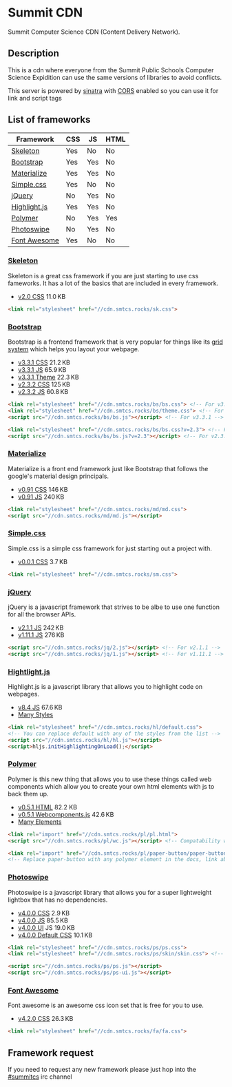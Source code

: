 # Summit CDN

Summit Computer Science CDN (Content Delivery Network).

## Description

This is a cdn where everyone from the Summit Public Schools Computer Science Expidition can use the same versions of libraries to avoid conflicts.

This server is powered by [sinatra](http://sinatrarb.com/) with [CORS](https://en.wikipedia.org/wiki/Cross-origin_resource_sharing) enabled so you can use it for link and script tags

## List of frameworks

| Framework                    | CSS | JS  | HTML |
|------------------------------|-----|-----|------|
| [Skeleton](#skeleton)        | Yes | No  | No   |
| [Bootstrap](#bootstrap)      | Yes | Yes | No   |
| [Materialize](#materialize)  | Yes | Yes | No   |
| [Simple.css](#simplecss)     | Yes | No  | No   |
| [jQuery](#jquery)            | No  | Yes | No   |
| [Highlight.js](#Highlightjs) | Yes | Yes | No   |
| [Polymer](#polymer)          | No  | Yes | Yes  |
| [Photoswipe](#photoswipe)    | No  | Yes | No   |
| [Font Awesome](#fontawesome) | Yes | No  | No   |

### [Skeleton](http://getskeleton.com/)

Skeleton is a great css framework if you are just starting to use css fameworks. It has a lot of the basics that are included in every framework.

- [v2.0 CSS](http://cdn.smtcs.rocks/sk.css) 11.0 KB

```html
<link rel="stylesheet" href="//cdn.smtcs.rocks/sk.css">
```

### [Bootstrap](http://getbootstrap.com)

Bootstrap is a frontend framework that is very popular for things like its [grid system](http://getbootstrap.com/css/#grid) which helps you layout your webpage.

- [v3.3.1 CSS](http://cdn.smtcs.rocks/bs/bs.css) 21.2 KB
- [v3.3.1 JS](http://cdn.smtcs.rocks/bs/bs.js) 65.9 KB
- [v3.3.1 Theme](http://cdn.smtcs.rocks/bs/theme.css) 22.3 KB
- [v2.3.2 CSS](http://cdn.smtcs.rocks/bs/bs.css?v=2.3) 125 KB
- [v2.3.2 JS](http://cdn.smtcs.rocks/bs/bs.js?v=2.3) 60.8 KB

```html
<link rel="stylesheet" href="//cdn.smtcs.rocks/bs/bs.css"> <!-- For v3.3.1 -->
<link rel="stylesheet" href="//cdn.smtcs.rocks/bs/theme.css"> <!-- For v3.3.1 -->
<script src="//cdn.smtcs.rocks/bs/bs.js"></script> <!-- For v3.3.1 -->

<link rel="stylesheet" href="//cdn.smtcs.rocks/bs/bs.css?v=2.3"> <!-- For v2.3.2 -->
<script src="//cdn.smtcs.rocks/bs/bs.js?v=2.3"></script> <!-- For v2.3.2 -->
```

### [Materialize](http://materializecss.com/)

Materialize is a front end framework just like Bootstrap that follows the google's material design principals.

- [v0.91 CSS](http://cdn.smtcs.rocks/md/md.css) 146 KB
- [v0.91 JS](http://cdn.smtcs.rocks/md/md.js) 240 KB

```html
<link rel="stylesheet" href="//cdn.smtcs.rocks/md/md.css">
<script src="//cdn.smtcs.rocks/md/md.js"></script>
```

### [Simple.css](http://simplecss.algorithm.dk/)

Simple.css is a simple css framework for just starting out a project with.

- [v0.0.1 CSS](http://cdn.smtcs.rocks/sm.css) 3.7 KB

```html
<link rel="stylesheet" href="//cdn.smtcs.rocks/sm.css">
```

### [jQuery](http://jquery.com/)

jQuery is a javascript framework that strives to be albe to use one function for all the browser APIs.

- [v2.1.1 JS](http://cdn.smtcs.rocks/jq/2.js) 242 KB
- [v1.11.1 JS](http://cdn.smtcs.rocks/jq/1.js) 276 KB

```html
<script src="//cdn.smtcs.rocks/jq/2.js"></script> <!-- For v2.1.1 -->
<script src="//cdn.smtcs.rocks/jq/1.js"></script> <!-- For v1.11.1 -->
```

### [Hightlight.js](https://highlightjs.org/)

Highlight.js is a javascript library that allows you to highlight code on webpages.

- [v8.4 JS](http://cdn.smtcs.rocks/hl/hl.js) 67.6 KB
- [Many Styles](https://highlightjs.org/static/demo/)

```html
<link rel="stylesheet" href="//cdn.smtcs.rocks/hl/default.css">
<!-- You can replace default with any of the styles from the list -->
<script src="//cdn.smtcs.rocks/hl/hl.js"></script>
<script>hljs.initHighlightingOnLoad();</script>
```

### [Polymer](https://polymer-project.org/)

Polymer is this new thing that allows you to use these things called web components which allow you to create your own html elements with js to back them up.

- [v0.5.1 HTML](http://cdn.smtcs.rocks/pl/pl.html) 82.2 KB
- [v0.5.1 Webcomponents.js](http://cdn.smtcs.rocks/pl/wc.js) 42.6 KB
- [Many Elements](https://www.polymer-project.org/docs/elements/)

```html
<link rel="import" href="//cdn.smtcs.rocks/pl/pl.html">
<script src="//cdn.smtcs.rocks/pl/wc.js"></script> <!-- Compatability with Older browsers -->

<link rel="import" href="//cdn.smtcs.rocks/pl/paper-button/paper-button.html">
<!-- Replace paper-button with any polymer element in the docs, link above-->
```

### [Photoswipe](http://photoswipe.com/)

Photoswipe is a javascript library that allows you for a super lightweight lightbox that has no dependencies.

- [v4.0.0 CSS](http://cdn.smtcs.rocks/ps/ps.css) 2.9 KB
- [v4.0.0 JS](http://cdn.smtcs.rocks/ps/ps.js) 85.5 KB
- [v4.0.0 UI](http://cdn.smtcs.rocks/ps/ps-ui.js) JS 19.0 KB
- [v4.0.0 Default CSS](http://cdn.smtcs.rocks/ps/skin/skin.css) 10.1 KB

```html
<link rel="stylesheet" href="//cdn.smtcs.rocks/ps/ps.css">
<link rel="stylesheet" href="//cdn.smtcs.rocks/ps/skin/skin.css"> <!-- optional -->

<script src="//cdn.smtcs.rocks/ps/ps.js"></script>
<script src="//cdn.smtcs.rocks/ps/ps-ui.js"></script>
  ```
  
### [Font Awesome](http://fontawesome.io/)

Font awesome is an awesome css icon set that is free for you to use.

- [v4.2.0 CSS](http://cdn.smtcs.rocks/fa/fa.css) 26.3 KB

```html
<link rel="stylesheet" href="//cdn.smtcs.rocks/fa/fa.css">
```

## Framework request

If you need to request any new framework please just hop into the [#summitcs](http://irc.summit.com) irc channel
